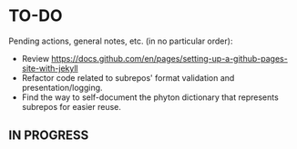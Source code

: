 # TO-DO
Pending actions, general notes, etc. (in no particular order):
* Review https://docs.github.com/en/pages/setting-up-a-github-pages-site-with-jekyll
* Refactor code related to subrepos' format validation and presentation/logging.
* Find the way to self-document the phyton dictionary that represents subrepos for easier reuse.

## IN PROGRESS
